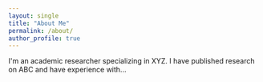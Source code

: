 ```yaml
---
layout: single
title: "About Me"
permalink: /about/
author_profile: true
---
```

I'm an academic researcher specializing in XYZ. I have published research on ABC and have experience with...


